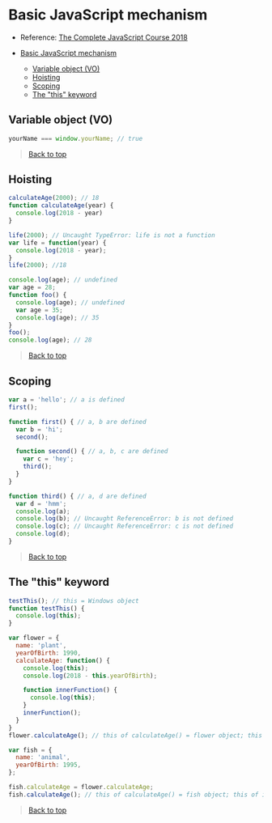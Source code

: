 # Basic JavaScript mechanism

- Reference: [The Complete JavaScript Course 2018](https://www.udemy.com/the-complete-javascript-course/)

- [Basic JavaScript mechanism](#basic-javaScript-mechanism)
  - [Variable object (VO)](#variable-object-vo)
  - [Hoisting](#hoisting)
  - [Scoping](#scoping)
  - [The "this" keyword](#the-"this"-keyword)

## Variable object (VO)

```js
yourName === window.yourName; // true
```

> [Back to top](#basic-javaScript-mechanism)

## Hoisting

```js
calculateAge(2000); // 18
function calculateAge(year) {
  console.log(2018 - year)
}

life(2000); // Uncaught TypeError: life is not a function
var life = function(year) {
  console.log(2018 - year);
}
life(2000); //18

console.log(age); // undefined
var age = 28;
function foo() {
  console.log(age); // undefined
  var age = 35;
  console.log(age); // 35
}
foo();
console.log(age); // 28
```

> [Back to top](#basic-javaScript-mechanism)

## Scoping

```js
var a = 'hello'; // a is defined
first();

function first() { // a, b are defined
  var b = 'hi';
  second();

  function second() { // a, b, c are defined
    var c = 'hey';
    third();
  }
}

function third() { // a, d are defined
  var d = 'hmm';
  console.log(a);
  console.log(b); // Uncaught ReferenceError: b is not defined
  console.log(c); // Uncaught ReferenceError: c is not defined
  console.log(d);
}
```

> [Back to top](#basic-javaScript-mechanism)

## The "this" keyword

```js
testThis(); // this = Windows object
function testThis() {
  console.log(this);
}

var flower = {
  name: 'plant',
  yearOfBirth: 1990,
  calculateAge: function() {
    console.log(this);
    console.log(2018 - this.yearOfBirth);

    function innerFunction() {
      console.log(this);
    }
    innerFunction();
  }
}
flower.calculateAge(); // this of calculateAge() = flower object; this of innerFunction() = Windows object

var fish = {
  name: 'animal',
  yearOfBirth: 1995,
};

fish.calculateAge = flower.calculateAge;
fish.calculateAge(); // this of calculateAge() = fish object; this of innerFunction() = Windows object
```

> [Back to top](#basic-javaScript-mechanism)
